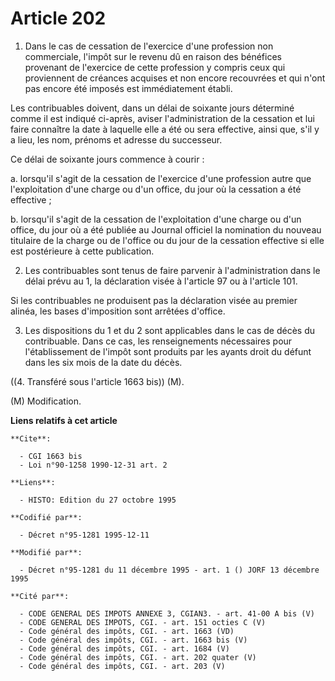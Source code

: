 # Article 202

1. Dans le cas de cessation de l'exercice d'une profession non commerciale, l'impôt sur le revenu dû en raison des bénéfices
provenant de l'exercice de cette profession  y compris ceux qui proviennent de créances acquises et non encore recouvrées et
qui n'ont pas encore été imposés est immédiatement établi.

Les contribuables doivent, dans un délai de soixante jours déterminé comme il est indiqué ci-après, aviser l'administration
de la cessation et lui faire connaître la date à laquelle elle a été ou sera effective, ainsi que, s'il y a lieu, les nom,
prénoms et adresse du successeur.

Ce délai de soixante jours commence à courir :

a. lorsqu'il s'agit de la cessation de l'exercice d'une profession autre que l'exploitation d'une charge ou d'un office, du
jour où la cessation a été effective ;

b. lorsqu'il s'agit de la cessation de l'exploitation d'une charge ou d'un office, du jour où a été publiée au Journal
officiel la nomination du nouveau titulaire de la charge ou de l'office ou du jour de la cessation effective si elle est
postérieure à cette publication.

2. Les contribuables sont tenus de faire parvenir à l'administration dans le délai prévu au 1, la déclaration visée à
l'article 97 ou à l'article 101.

Si les contribuables ne produisent pas la déclaration visée au premier alinéa, les bases d'imposition sont arrêtées d'office.

3. Les dispositions du 1 et du 2 sont applicables dans le cas de décès du contribuable. Dans ce cas, les renseignements
nécessaires pour l'établissement de l'impôt sont produits par les ayants droit du défunt dans les six mois de la date du
décès.

((4. Transféré sous l'article 1663 bis)) (M).

(M) Modification.

**Liens relatifs à cet article**

	**Cite**:

	  - CGI 1663 bis
	  - Loi n°90-1258 1990-12-31 art. 2

	**Liens**:

	  - HISTO: Edition du 27 octobre 1995

	**Codifié par**:

	  - Décret n°95-1281 1995-12-11

	**Modifié par**:

	  - Décret n°95-1281 du 11 décembre 1995 - art. 1 () JORF 13 décembre 1995

	**Cité par**:

	  - CODE GENERAL DES IMPOTS ANNEXE 3, CGIAN3. - art. 41-00 A bis (V)
	  - CODE GENERAL DES IMPOTS, CGI. - art. 151 octies C (V)
	  - Code général des impôts, CGI. - art. 1663 (VD)
	  - Code général des impôts, CGI. - art. 1663 bis (V)
	  - Code général des impôts, CGI. - art. 1684 (V)
	  - Code général des impôts, CGI. - art. 202 quater (V)
	  - Code général des impôts, CGI. - art. 203 (V)
